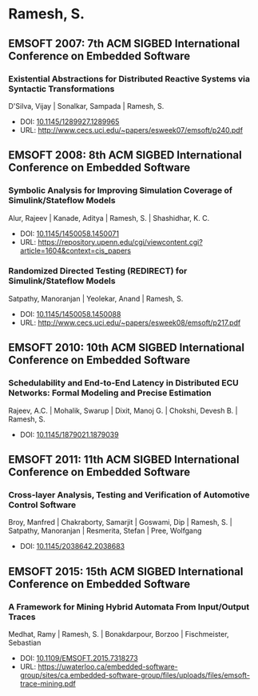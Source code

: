 # Ramesh, S.

## EMSOFT 2007: 7th ACM SIGBED International Conference on Embedded Software

### Existential Abstractions for Distributed Reactive Systems via Syntactic Transformations
D'Silva, Vijay | Sonalkar, Sampada | Ramesh, S.
* DOI: [10.1145/1289927.1289965](https://doi.org/10.1145/1289927.1289965)
* URL: <http://www.cecs.uci.edu/~papers/esweek07/emsoft/p240.pdf>

## EMSOFT 2008: 8th ACM SIGBED International Conference on Embedded Software

### Symbolic Analysis for Improving Simulation Coverage of Simulink/Stateflow Models
Alur, Rajeev | Kanade, Aditya | Ramesh, S. | Shashidhar, K. C.
* DOI: [10.1145/1450058.1450071](https://doi.org/10.1145/1450058.1450071)
* URL: <https://repository.upenn.edu/cgi/viewcontent.cgi?article=1604&context=cis_papers>

### Randomized Directed Testing (REDIRECT) for Simulink/Stateflow Models
Satpathy, Manoranjan | Yeolekar, Anand | Ramesh, S.
* DOI: [10.1145/1450058.1450088](https://doi.org/10.1145/1450058.1450088)
* URL: <http://www.cecs.uci.edu/~papers/esweek08/emsoft/p217.pdf>

## EMSOFT 2010: 10th ACM SIGBED International Conference on Embedded Software

### Schedulability and End-to-End Latency in Distributed ECU Networks: Formal Modeling and Precise Estimation
Rajeev, A.C. | Mohalik, Swarup | Dixit, Manoj G. | Chokshi, Devesh B. | Ramesh, S.
* DOI: [10.1145/1879021.1879039](https://doi.org/10.1145/1879021.1879039)

## EMSOFT 2011: 11th ACM SIGBED International Conference on Embedded Software

### Cross-layer Analysis, Testing and Verification of Automotive Control Software
Broy, Manfred | Chakraborty, Samarjit | Goswami, Dip | Ramesh, S. | Satpathy, Manoranjan | Resmerita, Stefan | Pree, Wolfgang
* DOI: [10.1145/2038642.2038683](https://doi.org/10.1145/2038642.2038683)

## EMSOFT 2015: 15th ACM SIGBED International Conference on Embedded Software

### A Framework for Mining Hybrid Automata From Input/Output Traces
Medhat, Ramy | Ramesh, S. | Bonakdarpour, Borzoo | Fischmeister, Sebastian
* DOI: [10.1109/EMSOFT.2015.7318273](https://doi.org/10.1109/EMSOFT.2015.7318273)
* URL: <https://uwaterloo.ca/embedded-software-group/sites/ca.embedded-software-group/files/uploads/files/emsoft-trace-mining.pdf>

